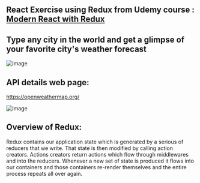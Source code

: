 ## React Exercise using Redux from Udemy course : <a href="https://www.udemy.com/course/react-redux/?LSNPUBID=JVFxdTr9V80&ranEAID=JVFxdTr9V80&ranMID=39197&ranSiteID=JVFxdTr9V80-tIb0tmQSS6dQ.EtYaBIDmw">Modern React with Redux</a>

## Type any city in the world and get a glimpse of your favorite city's weather forecast
![image](https://user-images.githubusercontent.com/55360078/82143072-7adfb980-9841-11ea-866b-7f737af926d1.png)



## API details web page:
https://openweathermap.org/

![image](https://user-images.githubusercontent.com/55360078/82143056-57b50a00-9841-11ea-8bf4-0339b751e7c5.png)

## Overview of Redux:

Redux contains our application state which is generated by a serious of reducers that we write. That state is then modified by calling action creators. Actions creators return actions which flow through middlewares and into the reducers. Whenever a new set of state is produced it flows into our containers and those containers re-render themselves and the entire process repeats all over again.
